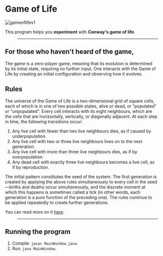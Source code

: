 # Game of Life

![gameoflifev1](https://user-images.githubusercontent.com/10222413/29320187-0faba98c-81f4-11e7-8bd5-5a5290cbdbc9.gif)

This program helps you **experiment** with **Conway's game of life**.

> -------------

## For those who haven't heard of the game,

The game is a zero-player game, meaning that its evolution is determined by its initial state, requiring no further input. One interacts with the Game of Life by creating an initial configuration and observing how it evolves.

## Rules

The universe of the Game of Life is a two-dimensional grid of square cells, each of which is in one of two possible states, alive or dead, or "populated" or "unpopulated". Every cell interacts with its eight neighbours, which are the cells that are horizontally, vertically, or diagonally adjacent. At each step in time, the following transitions occur:

1. Any live cell with fewer than two live neighbours dies, as if caused by underpopulation.
2. Any live cell with two or three live neighbours lives on to the next generation.
3. Any live cell with more than three live neighbours dies, as if by overpopulation.
4. Any dead cell with exactly three live neighbours becomes a live cell, as if by reproduction.

The initial pattern constitutes the seed of the system. The first generation is created by applying the above rules simultaneously to every cell in the seed—births and deaths occur simultaneously, and the discrete moment at which this happens is sometimes called a tick (in other words, each generation is a pure function of the preceding one). The rules continue to be applied repeatedly to create further generations.

You can read more on it [here](https://en.wikipedia.org/wiki/Conway%27s_Game_of_Life).

> ---------------

## Running the program

1. Compile: `javac MainWindow.java`.
2. Run: `java MainWindow`.
